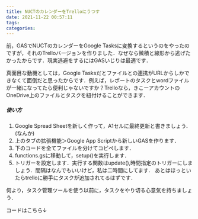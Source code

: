 ```yaml
---
title: NUCTのカレンダーをTrelloにうつす
date: 2021-11-22 00:57:11
tags:
categories:
---
```


前，GASでNUCTのカレンダーをGoogle Tasksに変換するというのをやったのですが，それのTrelloバージョンを作りました．なぜなら微積と線形から逃げたかったからです．現実逃避をするにはGASいじりは最適です．

真面目な動機としては，Google Tasksだとファイルとの連携がURLからしかできなくて面倒だと思ったからです．例えば，レポートのタスクとwordファイルが一緒になってたら便利じゃないですか？Trelloなら，きこーアカウントのOneDrive上のファイルとタスクを紐付けることができます．

##### 使い方

1. Google Spread Sheetを新しく作って，A1セルに最終更新と書きましょう．(なんか)
2. 上のタブの拡張機能＞Google App Scriptから新しいGASを作ります．
3. 下のコードを全てファイルを分けてコピペします．
4. functions.gsに移動して，setup()を実行します．
5. トリガーを設定します．実行する関数はupdate(),時間指定のトリガーにしましょう．間隔はなんでもいいけど，私は二時間にしてます．
あとはほっといたらtrelloに勝手にタスクが追加されてるはずです．

何より，タスク管理ツールを使う以前に，タスクをやり切る心意気を持ちましょう．

コードはこちら↓
<script src="https://gist.github.com/nac-39/e75048b950b4be91917a78d590e64065.js"></script>